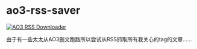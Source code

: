 # ao3-rss-saver
[![AO3 RSS Downloader](https://github.com/locoda/ao3-rss-saver/actions/workflows/action.yaml/badge.svg)](https://github.com/locoda/ao3-rss-saver/actions/workflows/action.yaml)

由于有一些太太从AO3删文跑路所以尝试从RSS抓取所有我关心的tag的文章……
